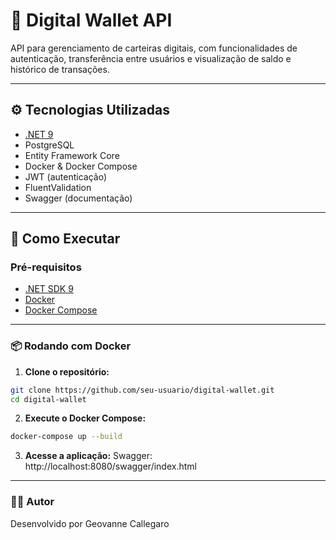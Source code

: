 # 💸 Digital Wallet API

API para gerenciamento de carteiras digitais, com funcionalidades de autenticação, transferência entre usuários e visualização de saldo e histórico de transações.

---

## ⚙️ Tecnologias Utilizadas

- [.NET 9](https://dotnet.microsoft.com)
- PostgreSQL
- Entity Framework Core
- Docker & Docker Compose
- JWT (autenticação)
- FluentValidation
- Swagger (documentação)
  
---

## 🚀 Como Executar

### Pré-requisitos

- [.NET SDK 9](https://dotnet.microsoft.com/download)
- [Docker](https://www.docker.com/)
- [Docker Compose](https://docs.docker.com/compose/install/)

---

### 📦 Rodando com Docker

1. **Clone o repositório:**

```bash
git clone https://github.com/seu-usuario/digital-wallet.git
cd digital-wallet
```

2. **Execute o Docker Compose:**

```bash
docker-compose up --build
```

3. **Acesse a aplicação:**
  Swagger: http://localhost:8080/swagger/index.html

---

### 👨‍💻 Autor
Desenvolvido por Geovanne Callegaro
